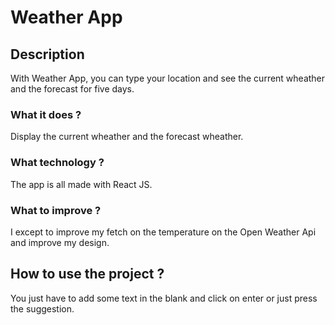# Weather App

## Description

With Weather App, you can type your location and see the current wheather and the forecast for five days.

### What it does ?

Display the current wheather and the forecast wheather.

### What technology ?

The app is all made with React JS.

### What to improve ?

I except to improve my fetch on the temperature on the Open Weather Api and improve my design.

## How to use the project ?

You just have to add some text in the blank and click on enter or just press the suggestion.
